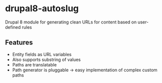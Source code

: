 # drupal8-autoslug
Drupal 8 module for generating clean URLs for content based on user-defined rules

## Features
- Entity fields as URL variables
- Also supports substring of values
- Paths are translatable
- Path generator is pluggable -> easy implementation of complex custom paths
